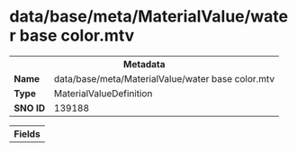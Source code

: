 <h1>data/base/meta/MaterialValue/water base color.mtv</h1><table><tr><th colspan="100%">Metadata</th></tr><tr><td><b>Name</b></td><td>data/base/meta/MaterialValue/water base color.mtv</td></tr><tr><td><b>Type</b></td><td>MaterialValueDefinition</td></tr><tr><td><b>SNO ID</b></td><td>139188</td></tr></table>

<table><tr><th colspan="100%">Fields</th></tr></table>

